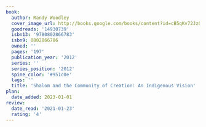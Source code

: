 ```yaml
---
book:
  author: Randy Woodley
  cover_image_url: http://books.google.com/books/content?id=cB5qKv72Jz0C&printsec=frontcover&img=1&zoom=1&edge=curl&source=gbs_api
  goodreads: '14930739'
  isbn13: '9780802866783'
  isbn9: 0802866786
  owned: ''
  pages: '197'
  publication_year: '2012'
  series: ''
  series_position: '2012'
  spine_color: '#951c0e'
  tags: ''
  title: 'Shalom and the Community of Creation: An Indigenous Vision'
plan:
  date_added: 2023-01-01
review:
  date_read: '2021-01-23'
  rating: '4'
---
```

